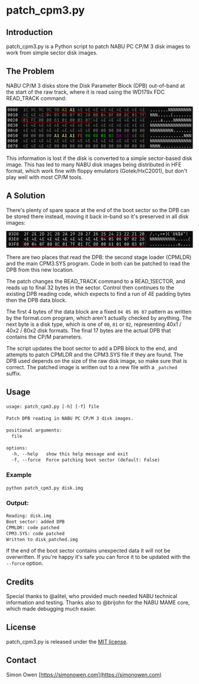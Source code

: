 # patch_cpm3.py

## Introduction

patch_cpm3.py is a Python script to patch NABU PC CP/M 3 disk images to work from simple sector disk images.

## The Problem

NABU CP/M 3 disks store the Disk Parameter Block (DPB) out-of-band at the start of the raw track, where it is read using the WD179x FDC READ_TRACK command:

![Track View](images/track0_dpb.png)

This information is lost if the disk is converted to a simple sector-based disk image. This has led to many NABU disk images being distributed in HFE format, which work fine with floppy emulators (Gotek/HxC2001), but don't play well with most CP/M tools.

## A Solution

There's plenty of spare space at the end of the boot sector so the DPB can be stored there instead, moving it back in-band so it's preserved in all disk images:

![Sector View](images/sector1_dpb.png)

There are two places that read the DPB: the second stage loader (CPMLDR) and the main CPM3.SYS program. Code in both can be patched to read the DPB from this new location.

The patch changes the READ_TRACK command to a READ_1SECTOR, and reads up to final 32 bytes in the sector. Control then continues to the existing DPB reading code, which expects to find a run of 4E padding bytes then the DPB data block.

The first 4 bytes of the data block are a fixed `04 05 06 07` pattern as written by the format.com program, which aren't actually checked by anything. The next byte is a disk type, which is one of `00`, `01` or `02`, representing 40x1 / 40x2 / 80x2 disk formats. The final 17 bytes are the actual DPB that contains the CP/M parameters.

The script updates the boot sector to add a DPB block to the end, and attempts to patch CPMLDR and the CPM3.SYS file if they are found. The DPB used depends on the size of the raw disk image, so make sure that is correct. The patched image is written out to a new file with a `_patched` suffix.

## Usage

```
usage: patch_cpm3.py [-h] [-f] file

Patch DPB reading in NABU PC CP/M 3 disk images.

positional arguments:
  file

options:
  -h, --help   show this help message and exit
  -f, --force  Force patching boot sector (default: False)
```

### Example

`python patch_cpm3.py disk.img`

### Output:

```
Reading: disk.img
Boot sector: added DPB
CPMLDR: code patched
CPM3.SYS: code patched
Written to disk_patched.img
```

If the end of the boot sector contains unexpected data it will not be overwritten. If you're happy it's safe you can force it to be updated with the `--force` option.

## Credits

Special thanks to @alitel, who provided much needed NABU technical information and testing. Thanks also to @brijohn for the NABU MAME core, which made debugging much easier.

## License

patch_cpm3.py is released under the [MIT license](https://tldrlegal.com/license/mit-license).


## Contact

Simon Owen
[https://simonowen.com](https://simonowen.com)
